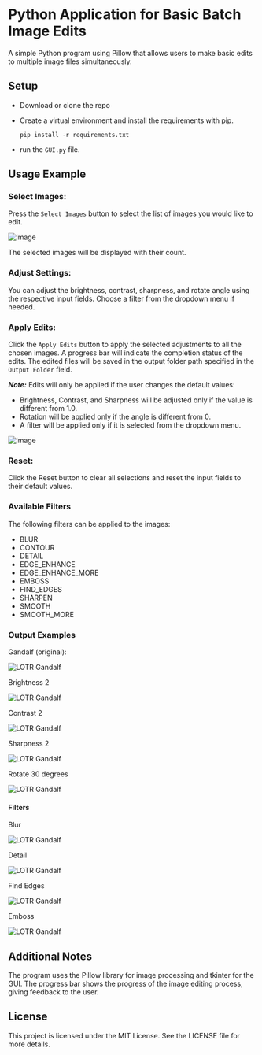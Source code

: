 # Python Application for Basic Batch Image Edits

A simple Python program using Pillow that allows users to make basic edits to multiple image files simultaneously.

## Setup
- Download or clone the repo
- Create a virtual environment and install the requirements with pip.
  ```
  pip install -r requirements.txt
  ```

- run the `GUI.py` file.

## Usage Example

### Select Images:
Press the `Select Images` button to select the list of images you would like to edit.

![image](https://github.com/user-attachments/assets/dc949a25-e42b-437d-b15b-6c7b3345a269)

The selected images will be displayed with their count.

### Adjust Settings:

You can adjust the brightness, contrast, sharpness, and rotate angle using the respective input fields.
Choose a filter from the dropdown menu if needed.

### Apply Edits:

Click the `Apply Edits` button to apply the selected adjustments to all the chosen images. A progress bar will indicate the completion status of the edits.
The edited files will be saved in the output folder path specified in the `Output Folder` field.

**_Note:_** Edits will only be applied if the user changes the default values:
- Brightness, Contrast, and Sharpness will be adjusted only if the value is different from 1.0.
- Rotation will be applied only if the angle is different from 0.
- A filter will be applied only if it is selected from the dropdown menu.


![image](https://github.com/user-attachments/assets/6accec42-407e-408f-8f95-8c759ab4b5d0)


### Reset:
Click the Reset button to clear all selections and reset the input fields to their default values.

### Available Filters
The following filters can be applied to the images:

- BLUR
- CONTOUR
- DETAIL
- EDGE_ENHANCE
- EDGE_ENHANCE_MORE
- EMBOSS
- FIND_EDGES
- SHARPEN
- SMOOTH
- SMOOTH_MORE


### Output Examples
Gandalf (original):

![LOTR Gandalf](https://github.com/user-attachments/assets/97209112-7c5d-4818-92ac-804c6b831c3b)

Brightness 2

![LOTR Gandalf](https://github.com/user-attachments/assets/c2ee55b5-0192-44e7-8521-63c700937a6a)

Contrast 2

![LOTR Gandalf](https://github.com/user-attachments/assets/b8b8ba02-05c7-4785-9f03-c9f89b5dde0e)

Sharpness 2

![LOTR Gandalf](https://github.com/user-attachments/assets/cdd70ad1-b2a1-435f-8d85-9cfa6f1c105a)

Rotate 30 degrees

![LOTR Gandalf](https://github.com/user-attachments/assets/d926cf94-8794-49d2-a245-0e61cb63686a)

#### Filters

Blur

![LOTR Gandalf](https://github.com/user-attachments/assets/34e11526-bbd3-4e36-831f-672a2d706713)

Detail

![LOTR Gandalf](https://github.com/user-attachments/assets/519f2c07-27fd-4ec9-ab6c-2aeb10f8ed8a)

Find Edges

![LOTR Gandalf](https://github.com/user-attachments/assets/dbe02f78-0b72-4943-a5d9-58975486ed3b)

Emboss

![LOTR Gandalf](https://github.com/user-attachments/assets/bc66ba1d-5fdb-43b9-9412-d1c55765b6af)

## Additional Notes
The program uses the Pillow library for image processing and tkinter for the GUI.
The progress bar shows the progress of the image editing process, giving feedback to the user.

## License
This project is licensed under the MIT License. See the LICENSE file for more details.
